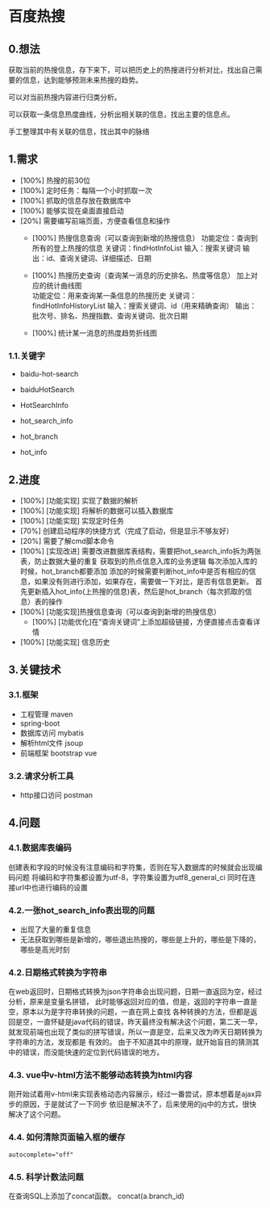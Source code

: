 # 百度热搜

## 0.想法

获取当前的热搜信息，存下来下，可以把历史上的热搜进行分析对比，找出自己需要的信息，达到能够预测未来热搜的趋势。

可以对当前热搜内容进行归类分析。

可以获取一条信息热度曲线，分析出相关联的信息，找出主要的信息点。

手工整理其中有关联的信息，找出其中的脉络

## 1.需求

- [100%] 热搜的前30位
- [100%] 定时任务：每隔一个小时抓取一次
- [100%] 抓取的信息存放在数据库中
- [100%] 能够实现在桌面直接启动
- [20%] 需要编写前端页面，方便查看信息和操作
	- [100%] 热搜信息查询（可以查询到新增的热搜信息）
		功能定位：查询到所有的登上热搜的信息
		关键词：findHotInfoList
		输入：搜索关键词
		输出：id、查询关键词、详细描述、日期

	- [100%] 热搜历史查询（查询某一消息的历史排名、热度等信息）
		加上对应的统计曲线图		
		功能定位：用来查询某一条信息的热搜历史
		关键词：findHotInfoHistoryList
		输入：搜索关键词、id（用来精确查询）
		输出：批次号、排名、热搜指数、查询关键词、批次日期

	- [100%] 统计某一消息的热度趋势折线图

### 1.1.关键字

- baidu-hot-search
- baiduHotSearch

- HotSearchInfo
- hot_search_info

- hot_branch
- hot_info

## 2.进度

- [100%] [功能实现] 实现了数据的解析
- [100%] [功能实现] 将解析的数据可以插入数据库
- [100%] [功能实现] 实现定时任务
- [70%] 创建启动程序的快捷方式（完成了启动，但是显示不够友好）  
- [20%] 需要了解cmd脚本命令
- [100%] [实现改进] 需要改进数据库表结构，需要把hot_search_info拆为两张表，防止数据大量的重复
	获取到的热点信息入库的业务逻辑
	每次添加入库的时候，hot_branch都要添加
	添加的时候需要判断hot_info中是否有相应的信息，如果没有则进行添加，如果存在，需要做一下对比，是否有信息更新。
	首先更新插入hot_info(上热搜的信息)表，然后是hot_branch（每次抓取的信息）表的操作
- [100%] [功能实现]热搜信息查询（可以查询到新增的热搜信息）
	- [100%] [功能优化]在“查询关键词”上添加超级链接，方便直接点击查看详情
- [100%] [功能实现] 信息历史

## 3.关键技术

### 3.1.框架
- 工程管理 maven
- spring-boot
- 数据库访问 mybatis
- 解析html文件 jsoup
- 前端框架 bootstrap  vue

### 3.2.请求分析工具
- http接口访问 postman

## 4.问题

### 4.1.数据库表编码

创建表和字段的时候没有注意编码和字符集，否则在写入数据库的时候就会出现编码问题
将编码和字符集都设置为utf-8，字符集设置为utf8_general_ci
同时在连接url中也进行编码的设置

### 4.2.一张hot_search_info表出现的问题

- 出现了大量的重复信息
- 无法获取到哪些是新增的，哪些退出热搜的，哪些是上升的，哪些是下降的，哪些是高光时刻

### 4.2.日期格式转换为字符串

在web返回时，日期格式转换为json字符串会出现问题，日期一直返回为空，经过分析，原来是变量名拼错，
此时能够返回对应的值，但是，返回的字符串一直是空，原本以为是字符串转换的问题，一直在网上查找
各种转换的方法，但都是返回是空，一直怀疑是java代码的错误，昨天最终没有解决这个问题，第二天一早，
就发现前端也出现了类似的拼写错误，所以一直是空，后来又改为昨天日期转换为字符串的方法，发现都是
有效的。
由于不知道其中的原理，就开始盲目的猜测其中的错误，而没能快速的定位到代码错误的地方。

### 4.3. vue中v-html方法不能够动态转换为html内容

刚开始试着用v-html来实现表格动态内容展示，经过一番尝试，原本想着是ajax异步的原因，于是就试了一下同步
依旧是解决不了，后来使用的jq中的方式，很快解决了这个问题。

### 4.4. 如何清除页面输入框的缓存

```html
autocomplete="off"
```

### 4.5. 科学计数法问题

在查询SQL上添加了concat函数。
concat(a.branch_id)